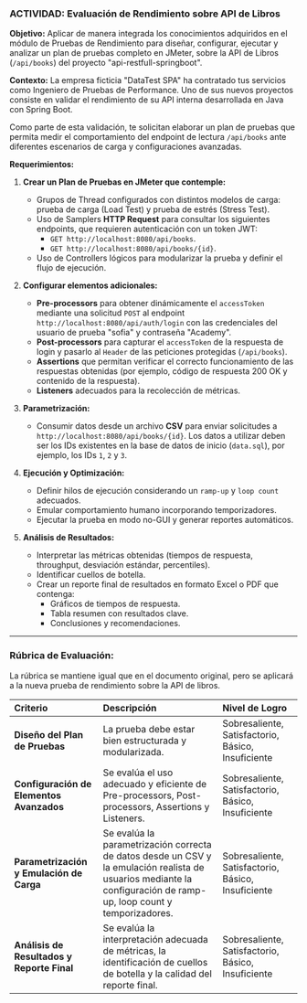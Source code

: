 
### **ACTIVIDAD: Evaluación de Rendimiento sobre API de Libros**

**Objetivo:**
Aplicar de manera integrada los conocimientos adquiridos en el módulo de Pruebas de Rendimiento para diseñar, configurar, ejecutar y analizar un plan de pruebas completo en JMeter, sobre la API de Libros (`/api/books`) del proyecto "api-restfull-springboot".

**Contexto:**
La empresa ficticia "DataTest SPA" ha contratado tus servicios como Ingeniero de Pruebas de Performance. Uno de sus nuevos proyectos consiste en validar el rendimiento de su API interna desarrollada en Java con Spring Boot.

Como parte de esta validación, te solicitan elaborar un plan de pruebas que permita medir el comportamiento del endpoint de lectura `/api/books` ante diferentes escenarios de carga y configuraciones avanzadas.

**Requerimientos:**

1.  **Crear un Plan de Pruebas en JMeter que contemple:**
    * Grupos de Thread configurados con distintos modelos de carga: prueba de carga (Load Test) y prueba de estrés (Stress Test).
    * Uso de Samplers **HTTP Request** para consultar los siguientes endpoints, que requieren autenticación con un token JWT:
        * `GET http://localhost:8080/api/books`.
        * `GET http://localhost:8080/api/books/{id}`.
    * Uso de Controllers lógicos para modularizar la prueba y definir el flujo de ejecución.

2.  **Configurar elementos adicionales:**
    * **Pre-processors** para obtener dinámicamente el `accessToken` mediante una solicitud `POST` al endpoint `http://localhost:8080/api/auth/login` con las credenciales del usuario de prueba "sofia" y contraseña "Academy".
    * **Post-processors** para capturar el `accessToken` de la respuesta de login y pasarlo al `Header` de las peticiones protegidas (`/api/books`).
    * **Assertions** que permitan verificar el correcto funcionamiento de las respuestas obtenidas (por ejemplo, código de respuesta 200 OK y contenido de la respuesta).
    * **Listeners** adecuados para la recolección de métricas.

3.  **Parametrización:**
    * Consumir datos desde un archivo **CSV** para enviar solicitudes a `http://localhost:8080/api/books/{id}`. Los datos a utilizar deben ser los IDs existentes en la base de datos de inicio (`data.sql`), por ejemplo, los IDs `1`, `2` y `3`.

4.  **Ejecución y Optimización:**
    * Definir hilos de ejecución considerando un `ramp-up` y `loop count` adecuados.
    * Emular comportamiento humano incorporando temporizadores.
    * Ejecutar la prueba en modo no-GUI y generar reportes automáticos.

5.  **Análisis de Resultados:**
    * Interpretar las métricas obtenidas (tiempos de respuesta, throughput, desviación estándar, percentiles).
    * Identificar cuellos de botella.
    * Crear un reporte final de resultados en formato Excel o PDF que contenga:
        * Gráficos de tiempos de respuesta.
        * Tabla resumen con resultados clave.
        * Conclusiones y recomendaciones.

---

### **Rúbrica de Evaluación:**

La rúbrica se mantiene igual que en el documento original, pero se aplicará a la nueva prueba de rendimiento sobre la API de libros.

| Criterio | Descripción | Nivel de Logro |
| :--- | :--- | :--- |
| **Diseño del Plan de Pruebas** | La prueba debe estar bien estructurada y modularizada. | Sobresaliente, Satisfactorio, Básico, Insuficiente |
| **Configuración de Elementos Avanzados** | Se evalúa el uso adecuado y eficiente de Pre-processors, Post-processors, Assertions y Listeners. | Sobresaliente, Satisfactorio, Básico, Insuficiente |
| **Parametrización y Emulación de Carga** | Se evalúa la parametrización correcta de datos desde un CSV y la emulación realista de usuarios mediante la configuración de ramp-up, loop count y temporizadores. | Sobresaliente, Satisfactorio, Básico, Insuficiente |
| **Análisis de Resultados y Reporte Final** | Se evalúa la interpretación adecuada de métricas, la identificación de cuellos de botella y la calidad del reporte final. | Sobresaliente, Satisfactorio, Básico, Insuficiente |
